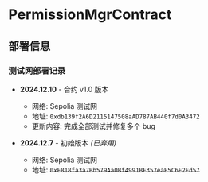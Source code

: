 # PermissionMgrContract

## 部署信息

### 测试网部署记录
- **2024.12.10** - 合约 v1.0 版本
  - 网络: Sepolia 测试网
  - 地址: `0xdb139f2A6D2115147508aAD787AB440f7d0A3472`
  - 更新内容: 完成全部测试并修复多个 bug

- **2024.12.7** - 初始版本 _(已弃用)_
  - 网络: Sepolia 测试网
  - 地址: ~~`0xE818fa3a7Bb579Aa0Bf4991BF357eaE5C6E2Fd57`~~